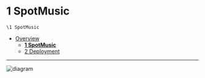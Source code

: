 # 1 SpotMusic

`\1 SpotMusic`

* [Overview](../README.md)
  * [**1 SpotMusic**](../1%20SpotMusic/README.md)
  * [2 Deployment](../2%20Deployment/README.md)

---

![diagram](https://www.plantuml.com/plantuml/svg/0/hLPTRjj647utu3jCXG9n03b2YpmLA117TcCNJgHACeey2KDo8crDxj0xIwb2qSCKUGXwW9x05ojcIKaa9Hfk4GdwuN3c--P_-KOyEbzawUd9DyR6QP4GBBtFvOV1mE7wrSBuPH4LGYvcwydwLp5dWpn5gqRdufFKH8FXw_EnYkxUtmuo54zkC7mz7tAMirMRF12SdaolHx_EnrUJwUZ3V3oQp2ONDxEpbwSdB-3sukFeRZQ_lVffDf_SlBiEujCJRtnAS6bmuJ13I0ZK3JIM72GCqvpz-q9ChBfZSiBsh902dU4-zEwaUFpB6MvezketOivAG41lLjXxUNeotEAVIJRFE38fzQ5taQScLXq66tuKvfvzQkn0rkQJr-kBc4GOIYCbbPnz5aZRm6kAcgXhYXJ24SPrh3L51q2d9zEDUChcRxcm2RhDMVnT7thx25_27we50D0WNQ2dDMuKVNm3xyeh9TDFTGavEWmvSQn14FYbOw-1Be30KM8SnOOjPcGzgu9ZZr8wTa2P92nzw5rUZgOmTkmfzeRjbZD87hyyVkQIKSk03mM9mggDei8HM8nZBgoVOsxwqDjbvxoIdsDk53_V-2NRFdn2yHVZ6nKDQv5XeGrjOWmk379ocH5v_CmTmHomTR9eVdDdR6noJFlWoBEp8Ld14aKdQ9CQySSITnafMvHorA1JWOABPuSBWYfO5Rr56mVu11CMq0-wXyAiM21oXMUfSNT4npavrEh8VCtkdbo3V7_tlBnRZtnHM1EpQ-RWoZhpK51iTerIEeVUuUhnRu4azDcAdAQyh4TY62W3Jx_xK8J34fYvv4Jniba8SrvAGth2Fn1oAnEJg6Yg_n-_SBK_dgGyGcgicCNIoq43R6yyqGaJYZaZcsYF_KFrCW11emcwQO-KOyVSNOpGxSuWe81xjXUb7_lDyhsEAOjVE9h-SWkQINBbXe7grUhRxMmcqT7HJ48FvoMaFAJ7sfUWaB2WTuavmjF2VmukGeH2dMFOGRIhGujnLuDdK8UjAfYkqBMBiMN-KvCVlYQKxa-n-YbqOptfwAj9MwayKTeQDUlzDWvd2wgNrxFPU3huUJhwK3C8IC_MBhMQfqk7nJQsklB1Cf_iJvXEpeRr_x9gZVIJvZk0XgFjJhybumk7Wok9dV41PZpzE1oDtpKnAjjdsBGiglEWijcvMMdEFv1PB2FkMkLV0w3BvpfCjtLzTSySMld4BiFs1gx3rTBMhDV1K5PEGJdbrGvfpzdHx1uisGFiAj3_Wbs-Ny1XFhRkrqH9goWrd6SYF1HKw7eO5v4-Jq96Ld11cJewdDnTXkrKf6aVVfFmyFMjnuN0Zz13sTXunzJL0XL-npF2aArmHdhCLCJozOc5qCNBQbeF6UsEijoq35TJ9LzJj6I-xpzDtzspxJ9fBz0gC6EgctP_dWPoon3fuZ_Q3s_89aMM_Wi0)